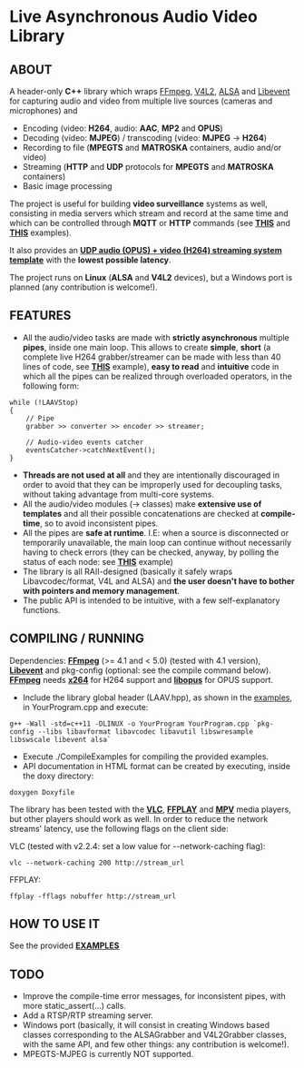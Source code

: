 # Live Asynchronous Audio Video Library

## ABOUT

A header-only **C++** library which wraps [FFmpeg](https://ffmpeg.org/), [V4L2](https://linuxtv.org/), [ALSA](https://www.alsa-project.org) and [Libevent](http://libevent.org/) for capturing audio and video from multiple live sources (cameras and microphones) and

* Encoding (video: **H264**, audio: **AAC**, **MP2** and **OPUS**)
* Decoding (video: **MJPEG**) / transcoding (video: **MJPEG** -> **H264**)
* Recording to file (**MPEGTS** and **MATROSKA** containers, audio and/or video)
* Streaming (**HTTP** and **UDP** protocols for **MPEGTS** and **MATROSKA** containers)
* Basic image processing

The project is useful for building **video surveillance** systems as well, consisting in media servers which stream and record at the same time and which can be controlled through **MQTT** or **HTTP** commands (see **[THIS](https://github.com/paolo-pr/laav/blob/master/mqtt-avsystem/README.md)** and **[THIS](https://github.com/paolo-pr/laav/blob/master/examples/VideoExample_2.cpp)** examples).

It also provides an **[UDP audio (OPUS) + video (H264) streaming system template](https://github.com/paolo-pr/laav/blob/master/optimum-latency/README.md)** with the **lowest possible latency**.

The project runs on **Linux** (**ALSA** and **V4L2** devices), but a Windows port is planned (any contribution is welcome!).

## FEATURES

* All the audio/video tasks are made with **strictly asynchronous** multiple **pipes**, inside one main loop. This allows to create **simple**, **short** (a complete live H264 grabber/streamer can be made with less than 40 lines of code, see **[THIS](https://github.com/paolo-pr/laav/blob/master/examples/VideoExample_1.cpp)** example), **easy to read** and **intuitive** code in which all the pipes can be realized through overloaded operators, in the following form:

```
while (!LAAVStop)
{
    // Pipe
    grabber >> converter >> encoder >> streamer;
    
    // Audio-video events catcher
    eventsCatcher->catchNextEvent();
}
```

* **Threads are not used at all** and they are intentionally discouraged in order to avoid that they can be improperly used for decoupling tasks, without taking advantage from multi-core systems.
* All the audio/video modules (-> classes) make **extensive use of templates** and all their possible concatenations are checked at **compile-time**, so to avoid inconsistent pipes.
* All the pipes are **safe at runtime**. I.E: when a source is disconnected or temporarily unavailable, the main loop can continue without necessarily having to check errors (they can be checked, anyway, by polling the status of each node: see **[THIS](https://github.com/paolo-pr/laav/blob/master/examples/AudioVideoExample_2.cpp)** example)
* The library is all RAII-designed (basically it safely wraps Libavcodec/format, V4L and ALSA) and **the user doesn't have to bother with pointers and memory management**.
* The public API is intended to be intuitive, with a few self-explanatory functions.

## COMPILING / RUNNING

Dependencies: **[FFmpeg](https://ffmpeg.org/)** (>= 4.1 and < 5.0) (tested with 4.1 version), **[Libevent](http://libevent.org/)** and pkg-config (optional: see the compile command below).
**[FFmpeg](https://ffmpeg.org/)** needs **[x264](http://www.videolan.org/developers/x264.html)** for H264 support and **[libopus](http://opus-codec.org/)** for OPUS support.

* Include the library global header (LAAV.hpp), as shown in the [examples](https://github.com/paolo-pr/laav/tree/master/examples), in YourProgram.cpp and execute:
```
g++ -Wall -std=c++11 -DLINUX -o YourProgram YourProgram.cpp `pkg-config --libs libavformat libavcodec libavutil libswresample libswscale libevent alsa`
```
* Execute ./CompileExamples for compiling the provided examples.
* API documentation in HTML format can be created by executing, inside the doxy directory:
```
doxygen Doxyfile
```
The library has been tested with the **[VLC](http://www.videolan.org/)**, **[FFPLAY](https://ffmpeg.org/)** and **[MPV](https://mpv.io/)** media players, but other players should work as well.
In order to reduce the network streams' latency, use the following flags on the client side:

VLC (tested with v2.2.4: set a low value for --network-caching flag):
```
vlc --network-caching 200 http://stream_url
```
FFPLAY:
```
ffplay -fflags nobuffer http://stream_url
```

## HOW TO USE IT

See the provided **[EXAMPLES](https://github.com/paolo-pr/laav/tree/master/examples)**

## TODO

* Improve the compile-time error messages, for inconsistent pipes, with more static_assert(...) calls.
* Add a RTSP/RTP streaming server.
* Windows port (basically, it will consist in creating Windows based classes corresponding to the ALSAGrabber and V4L2Grabber classes, with the same API, and few other things: any contribution is welcome!).
* MPEGTS-MJPEG is currently NOT supported.
